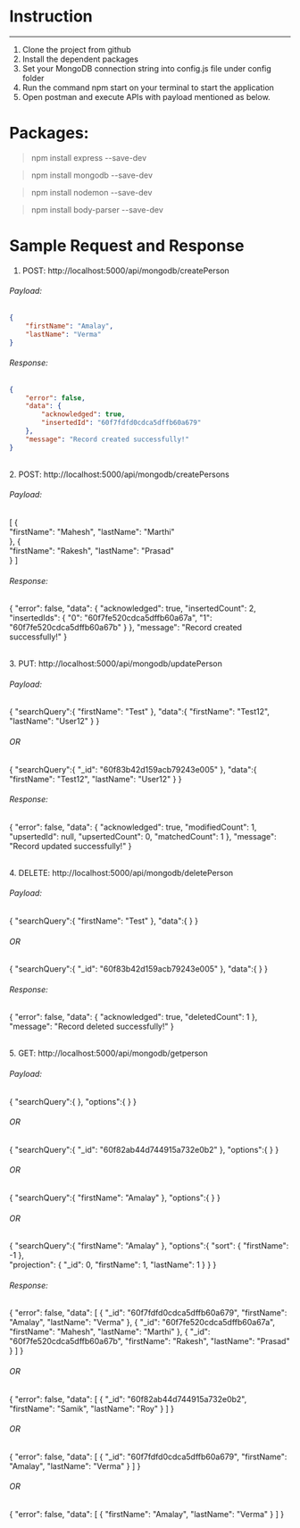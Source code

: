 # Instruction
-----------------------------------------------------------------------------------------------------
1. Clone the project from github
2. Install the dependent packages
3. Set your MongoDB connection string into config.js file under config folder
4. Run the command npm start on your terminal to start the application
5. Open postman and execute APIs with payload mentioned as below. 


# Packages:
> npm install express --save-dev

> npm install mongodb --save-dev

> npm install nodemon --save-dev

> npm install body-parser --save-dev

# Sample Request and Response
1. POST: http://localhost:5000/api/mongodb/createPerson

###### Payload:
```json
{    
    "firstName": "Amalay",
    "lastName": "Verma"    
}
```

###### Response:
```json
{
    "error": false,
    "data": {
        "acknowledged": true,
        "insertedId": "60f7fdfd0cdca5dffb60a679"
    },
    "message": "Record created successfully!"
}
```

<br/>
2. POST: http://localhost:5000/api/mongodb/createPersons

###### Payload:
[
    {    
        "firstName": "Mahesh",
        "lastName": "Marthi"    
    },
    {    
        "firstName": "Rakesh",
        "lastName": "Prasad"    
    }
]

###### Response:
{
    "error": false,
    "data": {
        "acknowledged": true,
        "insertedCount": 2,
        "insertedIds": {
            "0": "60f7fe520cdca5dffb60a67a",
            "1": "60f7fe520cdca5dffb60a67b"
        }
    },
    "message": "Record created successfully!"
}

<br/>
3. PUT: http://localhost:5000/api/mongodb/updatePerson

###### Payload:
{
    "searchQuery":{
        "firstName": "Test"
    },
    "data":{
        "firstName": "Test12",
        "lastName": "User12"
    }
}

###### OR
{
    "searchQuery":{
        "_id": "60f83b42d159acb79243e005"
    },
    "data":{
        "firstName": "Test12",
        "lastName": "User12"
    }
}

###### Response:
{
    "error": false,
    "data": {
        "acknowledged": true,
        "modifiedCount": 1,
        "upsertedId": null,
        "upsertedCount": 0,
        "matchedCount": 1
    },
    "message": "Record updated successfully!"
}

<br/>
4. DELETE: http://localhost:5000/api/mongodb/deletePerson

###### Payload:
{
    "searchQuery":{
        "firstName": "Test"
    },
    "data":{ }
}

###### OR
{
    "searchQuery":{
        "_id": "60f83b42d159acb79243e005"
    },
    "data":{ }
}

###### Response:
{
    "error": false,
    "data": {
        "acknowledged": true,
        "deletedCount": 1
    },
    "message": "Record deleted successfully!"
}

<br/>
5. GET: http://localhost:5000/api/mongodb/getperson

###### Payload:
{
    "searchQuery":{ },
    "options":{ }
}

###### OR
{
    "searchQuery":{
        "_id": "60f82ab44d744915a732e0b2"
    },
    "options":{ }
}

###### OR
{
    "searchQuery":{
        "firstName": "Amalay"
    },
    "options":{ }
}

###### OR
{
    "searchQuery":{
        "firstName": "Amalay"
    },
    "options":{ 
        "sort": { "firstName": -1 },        
        "projection": { "_id": 0, "firstName": 1, "lastName": 1 }
    }
}

###### Response:
{
    "error": false,
    "data": [
        {
            "_id": "60f7fdfd0cdca5dffb60a679",
            "firstName": "Amalay",
            "lastName": "Verma"
        },
        {
            "_id": "60f7fe520cdca5dffb60a67a",
            "firstName": "Mahesh",
            "lastName": "Marthi"
        },
        {
            "_id": "60f7fe520cdca5dffb60a67b",
            "firstName": "Rakesh",
            "lastName": "Prasad"
        }
    ]
}

###### OR
{
    "error": false,
    "data": [
        {
            "_id": "60f82ab44d744915a732e0b2",
            "firstName": "Samik",
            "lastName": "Roy"
        }
    ]
}

###### OR
{
    "error": false,
    "data": [
        {
            "_id": "60f7fdfd0cdca5dffb60a679",
            "firstName": "Amalay",
            "lastName": "Verma"
        }
    ]
}

###### OR
{
    "error": false,
    "data": [
        {
            "firstName": "Amalay",
            "lastName": "Verma"
        }
    ]
}
